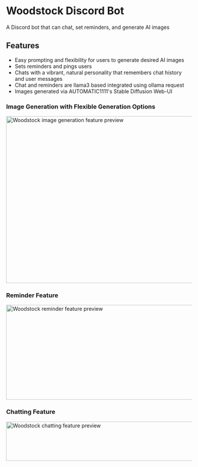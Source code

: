 # Woodstock Discord Bot

A Discord bot that can chat, set reminders, and generate AI images

## Features
- Easy prompting and flexibility for users to generate desired AI images
- Sets reminders and pings users
- Chats with a vibrant, natural personality that remembers chat history and user messages
- Chat and reminders are llama3 based integrated using ollama request
- Images generated via AUTOMATIC1111's Stable Diffusion Web-UI

### Image Generation with Flexible Generation Options
<img width="764" height="453" alt="Woodstock image generation feature preview" src="https://github.com/user-attachments/assets/5efb5f05-d9fd-4984-b4a9-ee5065363ac2" />

### Reminder Feature
<img width="1386" height="257" alt="Woodstock reminder feature preview" src="https://github.com/user-attachments/assets/28e5df6f-280f-4c89-993b-6149730e007f" />

### Chatting Feature
<img width="1339" height="106" alt="Woodstock chatting feature preview" src="https://github.com/user-attachments/assets/52b28667-dae4-4ec9-acab-690794140fcd" />

